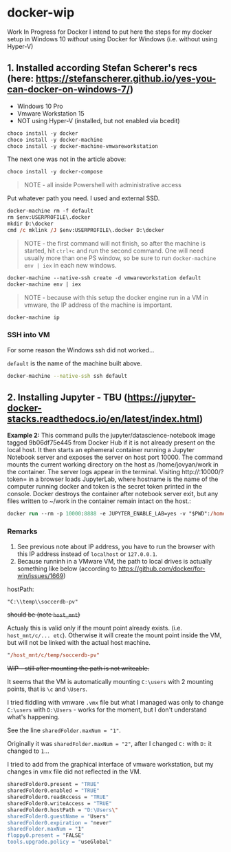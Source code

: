# docker-wip
Work In Progress for Docker
I intend to put here the steps for my docker setup in Windows 10 *without* using Docker for Windows (i.e. without using Hyper-V)
## 1. Installed according Stefan Scherer's recs (here: https://stefanscherer.github.io/yes-you-can-docker-on-windows-7/)
* Windows 10 Pro
* Vmware Workstation 15
* NOT using Hyper-V (installed, but not enabled via bcedit)
```ps
choco install -y docker
choco install -y docker-machine
choco install -y docker-machine-vmwareworkstation
```
The next one was not in the article above:
```ps
choco install -y docker-compose
```
> NOTE - all inside Powershell with administrative access

Put whatever path you need. I used and external SSD.

```ps
docker-machine rm -f default
rm $env:USERPROFILE\.docker
mkdir D:\docker
cmd /c mklink /J $env:USERPROFILE\.docker D:\docker

```
> NOTE - the first command will not finish, so after the machine is started, hit `ctrl+c` and run the second command.
> One will need usually more than one PS window, so be sure to run `docker-machine env | iex` in each new windows.

```ps
docker-machine --native-ssh create -d vmwareworkstation default
docker-machine env | iex

```

> NOTE - because with this setup the docker engine run in a VM in vmware, the IP address of the machine is important.
```ps
docker-machine ip
```
### SSH into VM
For some reason the Windows ssh did not worked...

`default` is the name of the machine built above.
```bash
docker-machine --native-ssh ssh default
```

## 2. Installing Jupyter - TBU (https://jupyter-docker-stacks.readthedocs.io/en/latest/index.html)
**Example 2:** This command pulls the jupyter/datascience-notebook image tagged 9b06df75e445 from Docker Hub if it is not already present on the local host. It then starts an ephemeral container running a Jupyter Notebook server and exposes the server on host port 10000. The command mounts the current working directory on the host as /home/jovyan/work in the container. The server logs appear in the terminal. Visiting http://<hostname>:10000/?token=<token> in a browser loads JupyterLab, where hostname is the name of the computer running docker and token is the secret token printed in the console. Docker destroys the container after notebook server exit, but any files written to ~/work in the container remain intact on the host.:

```ps
docker run --rm -p 10000:8888 -e JUPYTER_ENABLE_LAB=yes -v "$PWD":/home/jovyan/work jupyter/datascience-notebook
```
### Remarks
1. See previous note about IP address, you have to run the browser with this IP address instead of `localhost` or `127.0.0.1`.
2. Because runninh in a VMware VM, the path to local drives is actually something like below (according to https://github.com/docker/for-win/issues/1669)

hostPath:
```ps
"C:\\temp\\soccerdb-pv"
```
~~should be (note `host_mnt`)~~

Actualy this is valid only if the mount point already exists. (i.e. `host_mnt/c/... etc`). 
Otherwise it will create the mount point inside the VM, but will not be linked with the actual host machine.
```ps
"/host_mnt/c/temp/soccerdb-pv"
```
~~WIP - still after mounting the path is not writeable.~~

It seems that the VM is automatically mounting `C:\users` with 2 mounting points, that is `\c` and `\Users`.

I tried fiddling with vmware `.vmx` file but what I managed was only to change `C:\users` with `D:\Users` - works for the moment, but I don't understand what's happening.

See the line `sharedFolder.maxNum = "1"`. 

Originally it was `sharedFolder.maxNum = "2"`, after I changed `C:` with `D:` it changed to `1`...

I tried to add from the graphical interface of vmware workstation, but my changes in vmx file did not reflected in the VM.

```bash
sharedFolder0.present = "TRUE"
sharedFolder0.enabled = "TRUE"
sharedFolder0.readAccess = "TRUE"
sharedFolder0.writeAccess = "TRUE"
sharedFolder0.hostPath = "D:\Users\"
sharedFolder0.guestName = "Users"
sharedFolder0.expiration = "never"
sharedFolder.maxNum = "1"
floppy0.present = "FALSE"
tools.upgrade.policy = "useGlobal"
```


